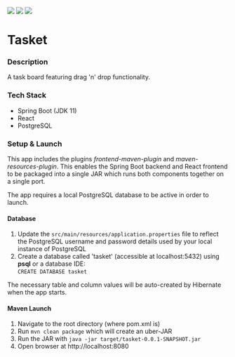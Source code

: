 ![](https://github.com/Lylio/image-repo/blob/master/logos/spring-boot.png?raw=true)
![](https://github.com/Lylio/image-repo/blob/master/logos/react.png?raw=true)
![](https://github.com/Lylio/image-repo/blob/master/logos/postgres.png?raw=true)

# Tasket

### Description
A task board featuring drag 'n' drop functionality.

### Tech Stack
- Spring Boot (JDK 11)
- React
- PostgreSQL

### Setup & Launch
This app includes the plugins _frontend-maven-plugin_ and _maven-resources-plugin_. This enables the Spring Boot
backend and React frontend to be packaged into a single JAR which runs both components together on a single port.

The app requires a local PostgreSQL database to be active in order to launch.

#### Database
1. Update the `src/main/resources/application.properties` file to reflect the PostgreSQL username and password details used by
your local instance of PostgreSQL
2. Create a database called 'tasket' (accessible at localhost:5432) using **psql** or a database IDE:  
   `CREATE DATABASE tasket`

The necessary table and column values will be auto-created by Hibernate when the app starts.

#### Maven Launch
1. Navigate to the root directory (where pom.xml is)
2. Run `mvn clean package` which will create an uber-JAR
3. Run the JAR with `java -jar target/tasket-0.0.1-SNAPSHOT.jar`
4. Open browser at http://localhost:8080


